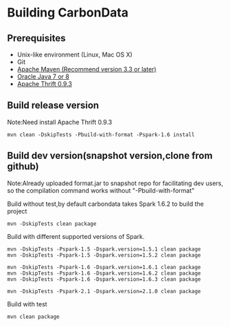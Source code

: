 <!--
    Licensed to the Apache Software Foundation (ASF) under one
    or more contributor license agreements.  See the NOTICE file
    distributed with this work for additional information
    regarding copyright ownership.  The ASF licenses this file
    to you under the Apache License, Version 2.0 (the
    "License"); you may not use this file except in compliance
    with the License.  You may obtain a copy of the License at

      http://www.apache.org/licenses/LICENSE-2.0

    Unless required by applicable law or agreed to in writing,
    software distributed under the License is distributed on an
    "AS IS" BASIS, WITHOUT WARRANTIES OR CONDITIONS OF ANY
    KIND, either express or implied.  See the License for the
    specific language governing permissions and limitations
    under the License.
-->

# Building CarbonData

## Prerequisites
* Unix-like environment (Linux, Mac OS X)
* Git
* [Apache Maven (Recommend version 3.3 or later)](https://maven.apache.org/download.cgi)
* [Oracle Java 7 or 8](http://www.oracle.com/technetwork/java/javase/downloads/index.html)
* [Apache Thrift 0.9.3](http://archive.apache.org/dist/thrift/0.9.3/)

## Build release version
Note:Need install Apache Thrift 0.9.3
```
mvn clean -DskipTests -Pbuild-with-format -Pspark-1.6 install
```

## Build dev version(snapshot version,clone from github)
Note:Already uploaded format.jar to snapshot repo for facilitating dev users,
so the compilation command works without "-Pbuild-with-format"

Build without test,by default carbondata takes Spark 1.6.2 to build the project
```
mvn -DskipTests clean package
```

Build with different supported versions of Spark.
```
mvn -DskipTests -Pspark-1.5 -Dspark.version=1.5.1 clean package
mvn -DskipTests -Pspark-1.5 -Dspark.version=1.5.2 clean package
 
mvn -DskipTests -Pspark-1.6 -Dspark.version=1.6.1 clean package
mvn -DskipTests -Pspark-1.6 -Dspark.version=1.6.2 clean package
mvn -DskipTests -Pspark-1.6 -Dspark.version=1.6.3 clean package

mvn -DskipTests -Pspark-2.1 -Dspark.version=2.1.0 clean package
```

Build with test
```
mvn clean package
```
